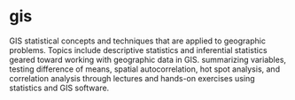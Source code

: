 # gis
GIS 
 statistical concepts and techniques that are applied to geographic problems. Topics include descriptive statistics and 
 inferential statistics geared toward working with geographic data in GIS. 
 summarizing variables, testing difference of means, spatial autocorrelation, hot spot analysis, and correlation analysis through lectures and hands-on exercises using statistics 
 and GIS software.
